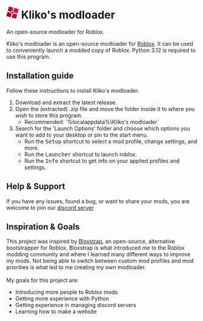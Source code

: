 <h1>
    <img src="GitHub Files/Images/logo.png" height="32" alt="logo"/>
    Kliko's modloader
</h1>

<!-- [![Downloads](https://img.shields.io/github/downloads/thekliko/klikos-modloader/latest/total?color=981bfe)](https://github.com/thekliko/klikos-modloader/releases) -->

An open-source modloader for Roblox.

Kliko's modloader is an open-source modloader for <a href="https://www.roblox.com">Roblox</a>. It can be used to conveniently launch a modded copy of Roblox. Python 3.12 is required to use this program.



<h2>Installation guide</h2>

Follow these instructions to install Kliko's modloader.

<ol>
    <li>
        Download and extract the latest release.
    </li>
    <li>
        Open the (extracted) .zip file and move the folder inside it to where you wish to store this program.
        <ul>
            <li>
                Recommended: `%localappdata%\Kliko's modloader`
            </li>
        </ul>
    </li>
    <li>
        Search for the 'Launch Options' folder and choose which options you want to add to your desktop or pin to the start menu.
        <ul>
            <li>
                Run the <kbd>Setup</kbd> shortcut to select a mod profile, change settings, and more.
            </li>
            <li>
                Run the <kbd>Launcher</kbd> shortcut to launch roblox.
            </li>
            <li>
                Run the <kbd>Info</kbd> shortcut to get info on your applied profiles and settings.
            </li>
        </ul>
    </li>
</ol>



<h2>Help & Support</h2>

If you have any issues, found a bug, or want to share your mods, you are welcome to join our <a href='#'>discord server</a>



<h2>Inspiration & Goals</h2>

This project was inspired by <a href='https://github.com/pizzaboxer/bloxstrap'>Bloxstrap</a>, an open-source, alternative bootstrapper for Roblox.
Bloxstrap is what introduced me to the Roblox modding community and where I learned many different ways to improve my mods. Not being able to switch between custom mod profiles and mod priorities is what led to me creating my own modloader.
<br></br>
My goals for this project are:
<ul>
    <li>
        Introducing more people to Roblox mods
    </li>
    <li>
        Getting more experience with Python
    </li>
    <li>
        Getting experience in managing discord servers
    </li>
    <li>
        Learning how to make a website
    </li>
</ul>